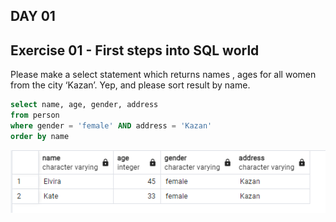 ## DAY 01

## Exercise 01 - First steps into SQL world

Please make a select statement which returns names , ages for all women from the city ‘Kazan’. Yep, and please sort result by name.

```sql
select name, age, gender, address
from person
where gender = 'female' AND address = 'Kazan'
order by name
```
![alt text](image.png)